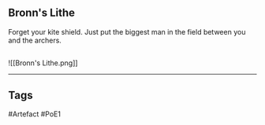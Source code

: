 ## Bronn's Lithe
Forget your kite shield. Just put the biggest man
in the field between you and the archers.
##
![[Bronn's Lithe.png]]

---
## Tags
#Artefact
#PoE1